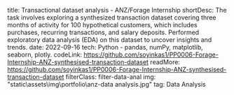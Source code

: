 title: Transactional dataset analysis - ANZ/Forage Internship 
shortDesc: The task involves exploring a synthesized transaction dataset covering three months of activity for 100 hypothetical customers, which includes purchases, recurring transactions, and salary deposits. Performed exploratory data analysis (EDA) on this dataset to uncover insights and trends.
date: 2022-09-16
tech: Python - pandas, numPy, matplotlib, seaborn, plotly.
codeLink: https://github.com/soyinkas1/PP0006-Forage-Internship-ANZ-synthesised-transaction-dataset
readMore: https://github.com/soyinkas1/PP0006-Forage-Internship-ANZ-synthesised-transaction-dataset 
filterClass: filter-data-anal
img: "static\\assets\\img\\portfolio\\anz-data analysis.jpg"
tag: Data Analysis

